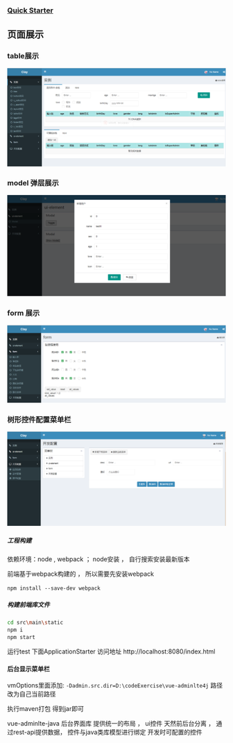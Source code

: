 ### [Quick Starter](../../wiki/Quick-Starter)

## 页面展示
### table展示
![](/doc/table.png)
### model 弹层展示
![](/doc/model.png)
### form 展示
![](/doc/form.png)

### 树形控件配置菜单栏
![](/doc/config.png)

##### 工程构建
依赖环境：node , webpack ； node安装 ， 自行搜索安装最新版本

前端基于webpack构建的 ， 所以需要先安装webpack

`npm install --save-dev webpack`

##### 构建前端库文件
```bash
cd src\main\static
npm i 
npm start
```

运行test 下面ApplicationStarter
访问地址 http://localhost:8080/index.html
#### 后台显示菜单栏
vmOptions里面添加:
`-Dadmin.src.dir=D:\codeExercise\vue-adminlte4j`
路径改为自己当前路径

执行maven打包 得到jar即可


vue-adminlte-java 后台界面库 
提供统一的布局 ， ui控件
天然前后台分离 ， 通过rest-api提供数据， 控件与java类库模型进行绑定
开发时可配置的控件




